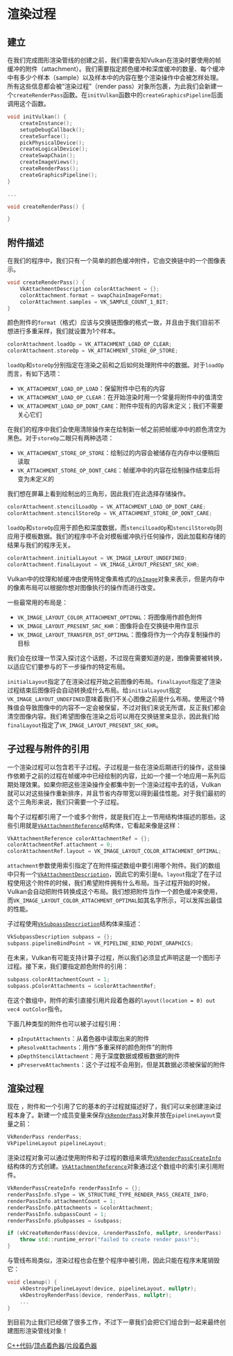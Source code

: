 # 渲染过程

## 建立

在我们完成图形渲染管线的创建之前，我们需要告知Vulkan在渲染时要使用的帧缓冲的附件（attachment）。我们需要指定颜色缓冲和深度缓冲的数量、每个缓冲中有多少个样本（sample）以及样本中的内容在整个渲染操作中会被怎样处理。所有这些信息都会被“渲染过程”（render pass）对象所包裹，为此我们会新建一个`createRenderPass`函数。在`initVulkan`函数中的`createGraphicsPipeline`后面调用这个函数。

```c++
void initVulkan() {
    createInstance();
    setupDebugCallback();
    createSurface();
    pickPhysicalDevice();
    createLogicalDevice();
    createSwapChain();
    createImageViews();
    createRenderPass();
    createGraphicsPipeline();
}

...

void createRenderPass() {

}
```

## 附件描述

在我们的程序中，我们只有一个简单的颜色缓冲附件，它由交换链中的一个图像表示。

```c++
void createRenderPass() {
    VkAttachmentDescription colorAttachment = {};
    colorAttachment.format = swapChainImageFormat;
    colorAttachment.samples = VK_SAMPLE_COUNT_1_BIT;
}
```

颜色附件的`format`（格式）应该与交换链图像的格式一致，并且由于我们目前不想进行多重采样，我们就设置为1个样本。

```c++
colorAttachment.loadOp = VK_ATTACHMENT_LOAD_OP_CLEAR;
colorAttachment.storeOp = VK_ATTACHMENT_STORE_OP_STORE;
```

`loadOp`和`storeOp`分别指定在渲染之前和之后如何处理附件中的数据。对于`loadOp`而言，有如下选项：

* `VK_ATTACHMENT_LOAD_OP_LOAD`：保留附件中已有的内容
* `VK_ATTACHMENT_LOAD_OP_CLEAR`：在开始渲染时用一个常量将附件中的值清空
* `VK_ATTACHMENT_LOAD_OP_DONT_CARE`：附件中现有的内容未定义；我们不需要关心它们

在我们的程序中我们会使用清除操作来在绘制新一帧之前把帧缓冲中的颜色清空为黑色。对于`storeOp`二眼只有两种选项：

* `VK_ATTACHMENT_STORE_OP_STORE`：绘制过的内容会被储存在内存中以便稍后读取
* `VK_ATTACHMENT_STORE_OP_DONT_CARE`：帧缓冲中的内容在绘制操作结束后将变为未定义的

我们想在屏幕上看到绘制出的三角形，因此我们在此选择存储操作。

```c++
colorAttachment.stencilLoadOp = VK_ATTACHMENT_LOAD_OP_DONT_CARE;
colorAttachment.stencilStoreOp = VK_ATTACHMENT_STORE_OP_DONT_CARE;
```

`loadOp`和`storeOp`应用于颜色和深度数据，而`stencilLoadOp`和`stencilStoreOp`则应用于模板数据。我们的程序中不会对模板缓冲执行任何操作，因此加载和存储的结果与我们的程序无关。

```c++
colorAttachment.initialLayout = VK_IMAGE_LAYOUT_UNDEFINED;
colorAttachment.finalLayout = VK_IMAGE_LAYOUT_PRESENT_SRC_KHR;
```

Vulkan中的纹理和帧缓冲由使用特定像素格式的[`VkImage`](https://www.khronos.org/registry/vulkan/specs/1.0/man/html/VkImage.html)对象来表示，但是内存中的像素布局可以根据你想对图像执行的操作而进行改变。

一些最常用的布局是：

* `VK_IMAGE_LAYOUT_COLOR_ATTACHMENT_OPTIMAL`：将图像用作颜色附件
* `VK_IMAGE_LAYOUT_PRESENT_SRC_KHR`：图像将会在交换链中用作显示
* `VK_IMAGE_LAYOUT_TRANSFER_DST_OPTIMAL`：图像将作为一个内存复制操作的目标

我们会在纹理一节深入探讨这个话题，不过现在需要知道的是，图像需要被转换，以适应它们要参与的下一步操作的特定布局。

`initialLayout`指定了在渲染过程开始之前图像的布局。`finalLayout`指定了渲染过程结束后图像将会自动转换成什么布局。给`initialLayout`指定`VK_IMAGE_LAYOUT_UNDEFINED`意味着我们不关心图像之前是什么布局。使用这个特殊值会导致图像中的内容不一定会被保留，不过对我们来说无所谓，反正我们都会清空图像内容。我们希望图像在渲染之后可以用在交换链里来显示，因此我们给`finalLayout`指定了`VK_IMAGE_LAYOUT_PRESENT_SRC_KHR`。

## 子过程与附件的引用

一个渲染过程可以包含若干子过程。子过程是一些在渲染后期进行的操作，这些操作依赖于之前的过程在帧缓冲中已经绘制的内容，比如一个接一个地应用一系列后期处理效果。如果你把这些渲染操作全都集中到一个渲染过程中去的话，Vulkan就可以对这些操作重新排序，并且节省内存带宽以得到最佳性能。对于我们最初的这个三角形来说，我们只需要一个子过程。

每个子过程都引用了一个或多个附件，就是我们在上一节用结构体描述的那些。这些引用就是[`VkAttachmentReference`](https://www.khronos.org/registry/vulkan/specs/1.0/man/html/VkAttachmentReference.html)结构体，它看起来像是这样：

```c++
VkAttachmentReference colorAttachmentRef = {};
colorAttachmentRef.attachment = 0;
colorAttachmentRef.layout = VK_IMAGE_LAYOUT_COLOR_ATTACHMENT_OPTIMAL;
```

`attachment`参数使用索引指定了在附件描述数组中要引用哪个附件。我们的数组中只有一个[`VkAttachmentDescription`](https://www.khronos.org/registry/vulkan/specs/1.0/man/html/VkAttachmentDescription.html)，因此它的索引是`0`。`layout`指定了在子过程使用这个附件的时候，我们希望附件拥有什么布局。当子过程开始的时候，Vulkan会自动把附件转换成这个布局。我们想把附件当作一个颜色缓冲来使用，而`VK_IMAGE_LAYOUT_COLOR_ATTACHMENT_OPTIMAL`如其名字所示，可以发挥出最佳的性能。

子过程使用[`VkSubpassDescription`](https://www.khronos.org/registry/vulkan/specs/1.0/man/html/VkSubpassDescription.html)结构体来描述：

```c++
VkSubpassDescription subpass = {};
subpass.pipelineBindPoint = VK_PIPELINE_BIND_POINT_GRAPHICS;
```

在未来，Vulkan有可能支持计算子过程，所以我们必须显式声明这是一个图形子过程。接下来，我们要指定颜色附件的引用：

```c++
subpass.colorAttachmentCount = 1;
subpass.pColorAttachments = &colorAttachmentRef;
```

在这个数组中，附件的索引直接引用片段着色器的`layout(location = 0) out vec4 outColor`指令。

下面几种类型的附件也可以被子过程引用：

* `pInputAttachments`：从着色器中读取出来的附件
* `pResolveAttachments`：用作“多重采样的颜色附件”的附件
* `pDepthStencilAttachment`：用于深度数据或模板数据的附件
* `pPreserveAttachments`：这个子过程不会用到，但是其数据必须被保留的附件

## 渲染过程

现在 ，附件和一个引用了它的基本的子过程就描述好了，我们可以来创建渲染过程本身了。新建一个成员变量来保存[`VkRenderPass`](https://www.khronos.org/registry/vulkan/specs/1.0/man/html/VkRenderPass.html)对象并放在`pipelineLayout`变量之前：

```c++
VkRenderPass renderPass;
VkPipelineLayout pipelineLayout;
```

渲染过程对象可以通过使用附件和子过程的数组来填充[`VkRenderPassCreateInfo`](https://www.khronos.org/registry/vulkan/specs/1.0/man/html/VkRenderPassCreateInfo.html)结构体的方式创建。[`VkAttachmentReference`](https://www.khronos.org/registry/vulkan/specs/1.0/man/html/VkAttachmentReference.html)对象通过这个数组中的索引来引用附件。

```c++
VkRenderPassCreateInfo renderPassInfo = {};
renderPassInfo.sType = VK_STRUCTURE_TYPE_RENDER_PASS_CREATE_INFO;
renderPassInfo.attachmentCount = 1;
renderPassInfo.pAttachments = &colorAttachment;
renderPassInfo.subpassCount = 1;
renderPassInfo.pSubpasses = &subpass;

if (vkCreateRenderPass(device, &renderPassInfo, nullptr, &renderPass) != VK_SUCCESS) {
    throw std::runtime_error("failed to create render pass!");
}
```

与管线布局类似，渲染过程也会在整个程序中被引用，因此只能在程序末尾销毁它：

```c++
void cleanup() {
    vkDestroyPipelineLayout(device, pipelineLayout, nullptr);
    vkDestroyRenderPass(device, renderPass, nullptr);
    ...
}
```

到目前为止我们已经做了很多工作，不过下一章我们会把它们组合到一起来最终创建图形渲染管线对象！

[C++代码](https://vulkan-tutorial.com/code/11_render_passes.cpp)/[顶点着色器](https://vulkan-tutorial.com/code/09_shader_base.vert)/[片段着色器](https://vulkan-tutorial.com/code/09_shader_base.frag)